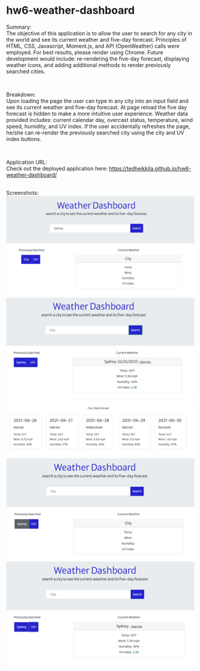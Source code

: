 # hw6-weather-dashboard

Summary:
<br>
The objective of this application is to allow the user to search for any city in the world and see its current weather and five-day forecast. Principles of HTML, CSS, Javascript, Moment.js, and API (OpenWeather) calls were employed. For best results, please render using Chrome. Future development would include: re-rendering the five-day forecast, displaying weather icons, and adding additional methods to render previously searched cities. 

<br>

Breakdown:
<br>
Upon loading the page the user can type in any city into an input field and see its current weather and five-day forecast. At page reload the five day forecast is hidden to make a more intuitive user experience. Weather data provided includes: current calendar day, overcast status, temperature, wind speed, humidity, and UV index. If the user accidentally refreshes the page, he/she can re-render the previously searched city using the city and UV index buttons. 

<br>

Application URL: 
<br>
Check out the deployed application here: https://tedheikkila.github.io/hw6-weather-dashboard/
<br>

<br>
Screenshots:
<br>
<img src = "./images/hw6-1.png">
<img src = "./images/hw6-2.png">
<img src = "./images/hw6-3.png">
<img src = "./images/hw6-4.png">
<img src = "./images/hw6-5.png">